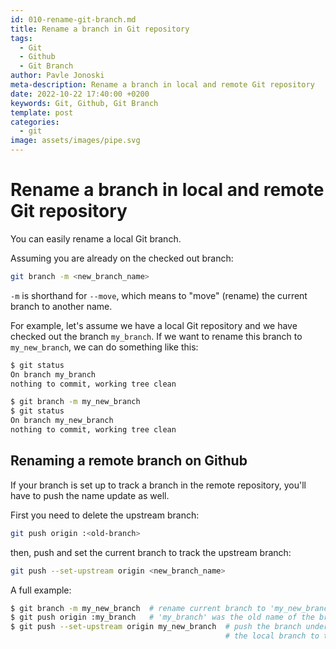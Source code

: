 ```yaml
---
id: 010-rename-git-branch.md
title: Rename a branch in Git repository
tags:
  - Git
  - Github
  - Git Branch
author: Pavle Jonoski
meta-description: Rename a branch in local and remote Git repository
date: 2022-10-22 17:40:00 +0200
keywords: Git, Github, Git Branch
template: post
categories:
  - git
image: assets/images/pipe.svg
---
```


# Rename a branch in local and remote Git repository

You can easily rename a local Git branch.

Assuming you are already on the checked out branch:

```bash
git branch -m <new_branch_name>
```

`-m` is shorthand for `--move`, which means to "move" (rename) the current branch to another name.

For example, let's assume we have a local Git repository and we have checked out the branch `my_branch`.
If we want to rename this branch to `my_new_branch`, we can do something like this:

```bash
$ git status
On branch my_branch
nothing to commit, working tree clean

$ git branch -m my_new_branch
$ git status
On branch my_new_branch
nothing to commit, working tree clean
```

## Renaming a remote branch on Github

If your branch is set up to track a branch in the remote repository, you'll have to push the name update as well.

First you need to delete the upstream branch:

```bash
git push origin :<old-branch>
```

then, push and set the current branch to track the upstream branch:

```bash
git push --set-upstream origin <new_branch_name>
```

A full example:

```bash
$ git branch -m my_new_branch  # rename current branch to 'my_new_branch'
$ git push origin :my_branch   # 'my_branch' was the old name of the branch
$ git push --set-upstream origin my_new_branch  # push the branch under a new name and set
                                                # the local branch to track the upstream branch.
```
